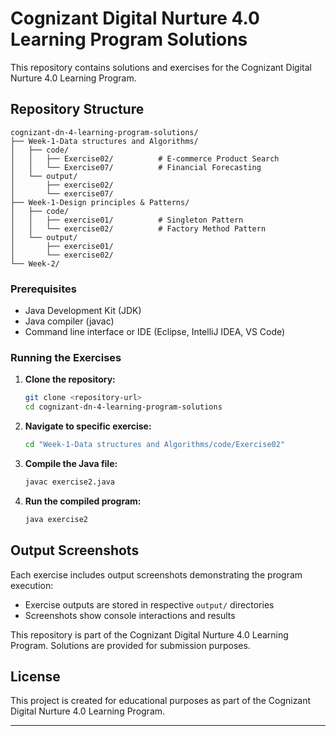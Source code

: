 # Cognizant Digital Nurture 4.0 Learning Program Solutions

This repository contains solutions and exercises for the Cognizant Digital Nurture 4.0 Learning Program.

## Repository Structure

```
cognizant-dn-4-learning-program-solutions/
├── Week-1-Data structures and Algorithms/
│   ├── code/
│   │   ├── Exercise02/          # E-commerce Product Search
│   │   └── Exercise07/          # Financial Forecasting
│   └── output/
│       ├── exercise02/
│       └── exercise07/
├── Week-1-Design principles & Patterns/
│   ├── code/
│   │   ├── exercise01/          # Singleton Pattern
│   │   └── exercise02/          # Factory Method Pattern
│   └── output/
│       ├── exercise01/
│       └── exercise02/
└── Week-2/                      
```

### Prerequisites
- Java Development Kit (JDK)
- Java compiler (javac)
- Command line interface or IDE (Eclipse, IntelliJ IDEA, VS Code)

### Running the Exercises

1. **Clone the repository:**
   ```bash
   git clone <repository-url>
   cd cognizant-dn-4-learning-program-solutions
   ```

2. **Navigate to specific exercise:**
   ```bash
   cd "Week-1-Data structures and Algorithms/code/Exercise02"
   ```

3. **Compile the Java file:**
   ```bash
   javac exercise2.java
   ```

4. **Run the compiled program:**
   ```bash
   java exercise2
   ```

## Output Screenshots

Each exercise includes output screenshots demonstrating the program execution:
- Exercise outputs are stored in respective `output/` directories
- Screenshots show console interactions and results


This repository is part of the Cognizant Digital Nurture 4.0 Learning Program. Solutions are provided for submission purposes.

## License

This project is created for educational purposes as part of the Cognizant Digital Nurture 4.0 Learning Program.

---
